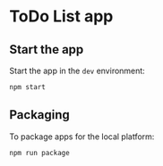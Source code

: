 # ToDo List app

## Start the app

Start the app in the `dev` environment:

```bash
npm start
```

## Packaging

To package apps for the local platform:

```bash
npm run package
```
